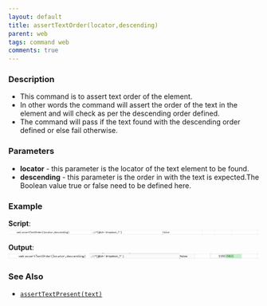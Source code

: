 ```yaml
---
layout: default
title: assertTextOrder(locator,descending)
parent: web
tags: command web
comments: true
---
```


### Description

- This command is to assert text order of the element.
- In other words the command will assert the order of the text in the element and will check as per the descending order defined.
- The command will pass if the text found with the descending order defined or else fail otherwise.

### Parameters

- **locator** - this parameter is the locator of the text element to be found.
- **descending** - this parameter is the order in with the text is expected.The Boolean value true or false need to be defined here.

### Example

**Script**:<br/>
![](image/assertTextOrder_01.png)

**Output**:<br/>
![](image/assertTextOrder_02.png)

### See Also

- [`assertTextPresent(text)`](assertTextPresent(text).html)